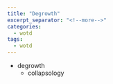 ```yaml
---
title: "Degrowth"
excerpt_separator: "<!--more-->"
categories:
  - wotd
tags:
  - wotd
---
```


* degrowth
	* collapsology
